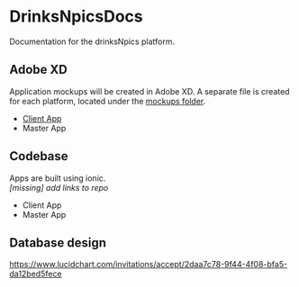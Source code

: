 # DrinksNpicsDocs
Documentation for the drinksNpics platform.

## Adobe XD
Application mockups will be created in Adobe XD. A separate file is created for each platform, located under the [mockups folder](mockups/). 
 
* [Client App](mockups/drinksNpics.xd)
* Master App

## Codebase

Apps are built using ionic.  
*[missing] add links to repo*  

* Client App
* Master App

## Database design
https://www.lucidchart.com/invitations/accept/2daa7c78-9f44-4f08-bfa5-da12bed5fece
